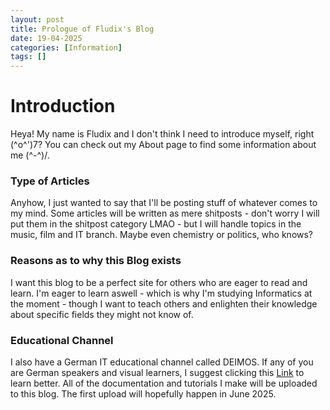 ```yaml
---
layout: post
title: Prologue of Fludix's Blog
date: 19-04-2025
categories: [Information]
tags: []
---
```


# Introduction
Heya! My name is Fludix and I don't think I need to introduce myself, right (^o^')7? You can check out my About page to find some information about me (^-^)/.

### Type of Articles
Anyhow, I just wanted to say that I'll be posting stuff of whatever comes to my mind. Some articles will be written as mere shitposts - don't worry I will put them in the shitpost category LMAO - but I will handle topics in the music, film and IT branch. Maybe even chemistry or politics, who knows?

### Reasons as to why this Blog exists
I want this blog to be a perfect site for others who are eager to read and learn. I'm eager to learn aswell - which is why I'm studying Informatics at the moment - though I want to teach others and enlighten their knowledge about specific fields they might not know of.

### Educational Channel
I also have a German IT educational channel called DEIMOS. If any of you are German speakers and visual learners, I suggest clicking this <a href="https://youtube.com/@deimosDE">Link</a> to learn better.
All of the documentation and tutorials I make will be uploaded to this blog. The first upload will hopefully happen in June 2025.